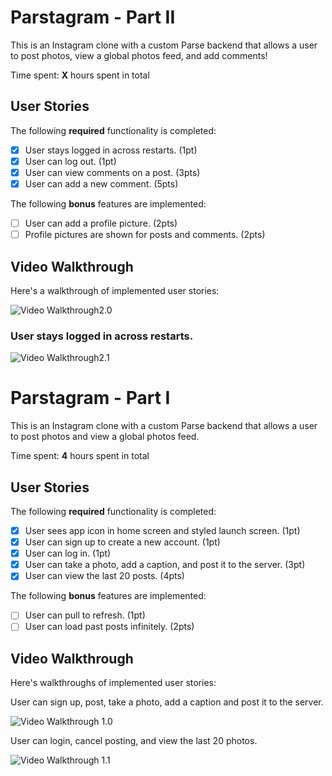 # Parstagram - Part II

This is an Instagram clone with a custom Parse backend that allows a user to post photos, view a global photos feed, and add comments!

Time spent: **X** hours spent in total

## User Stories

The following **required** functionality is completed:

- [x] User stays logged in across restarts. (1pt)
- [x] User can log out. (1pt)
- [x] User can view comments on a post. (3pts)
- [x] User can add a new comment. (5pts)

The following **bonus** features are implemented:

- [ ] User can add a profile picture. (2pts)
- [ ] Profile pictures are shown for posts and comments. (2pts)

## Video Walkthrough

Here's a walkthrough of implemented user stories:

<img src='https://media4.giphy.com/media/1konE3lFj4TSFWGjqu/giphy.gif' title='Video Walkthrough2.0' width='' alt='Video Walkthrough2.0' />

### User stays logged in across restarts.
<img src='https://media0.giphy.com/media/dUqAyPYX3bRwV7TyPC/giphy.gif' title='Video Walkthrough2.1' width='' alt='Video Walkthrough2.1' />

# Parstagram - Part I

This is an Instagram clone with a custom Parse backend that allows a user to post photos and view a global photos feed.

Time spent: **4** hours spent in total

## User Stories

The following **required** functionality is completed:

- [x] User sees app icon in home screen and styled launch screen. (1pt)
- [x] User can sign up to create a new account. (1pt)
- [x] User can log in. (1pt)
- [x] User can take a photo, add a caption, and post it to the server. (3pt)
- [x] User can view the last 20 posts. (4pts)

The following **bonus** features are implemented:

- [ ] User can pull to refresh. (1pt)
- [ ] User can load past posts infinitely. (2pts)

## Video Walkthrough

Here's walkthroughs of implemented user stories:

User can sign up, post, take a photo, add a caption and post it to the server.

<img src='https://media0.giphy.com/media/Fqiul9pjClpSht10cz/giphy.gif' title='Video Walkthrough 1.0' width='' alt='Video Walkthrough 1.0' />

User can login, cancel posting, and view the last 20 photos.

<img src='https://media2.giphy.com/media/Lll5eQjD0MLXApAYsE/giphy.gif' title='Video Walkthrough 1.1' width='' alt='Video Walkthrough 1.1' />
